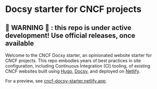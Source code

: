 # Docsy starter for CNCF projects

## 🚧 WARNING 🚧 : this repo is under active development! Use official releases, once available

Welcome to the CNCF Docsy starter, an opinionated website starter for CNCF
projects. This repo embodies years of best practices in site configuration,
including Continuous Integration (CI) tooling, of existing CNCF websites built
using [Hugo], [Docsy], and deployed on [Netlify].

For a preview, see [cncf-docsy-starter.netlify.app].

[cncf-docsy-starter.netlify.app]: https://cncf-docsy-starter.netlify.app/
[Docsy]: https://github.com/google/docsy
[Hugo]: https://gohugo.io
[Netlify]: https://netlify.com
